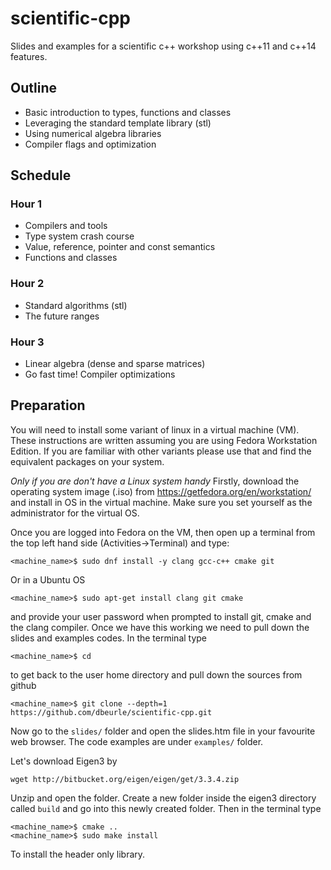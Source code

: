 # scientific-cpp
Slides and examples for a scientific c++ workshop using c++11 and c++14 features.

## Outline
- Basic introduction to types, functions and classes
- Leveraging the standard template library (stl)
- Using numerical algebra libraries
- Compiler flags and optimization

## Schedule

### Hour 1
- Compilers and tools
- Type system crash course
- Value, reference, pointer and const semantics
- Functions and classes

### Hour 2
- Standard algorithms (stl)
- The future ranges

### Hour 3
- Linear algebra (dense and sparse matrices)
- Go fast time!  Compiler optimizations

## Preparation

You will need to install some variant of linux in a virtual machine (VM).  These instructions are written assuming you are using Fedora Workstation Edition.  If you are familiar with other variants please use that and find the equivalent packages on your system.

*Only if you are don't have a Linux system handy*
Firstly, download the operating system image (.iso) from https://getfedora.org/en/workstation/ and install in OS in the virtual machine.  Make sure you set yourself as the administrator for the virtual OS.

Once you are logged into Fedora on the VM, then open up a terminal from the top left hand side (Activities->Terminal) and type:
```
<machine_name>$ sudo dnf install -y clang gcc-c++ cmake git
```
Or in a Ubuntu OS
```
<machine_name>$ sudo apt-get install clang git cmake
```
and provide your user password when prompted to install git, cmake and the clang compiler.  Once we have this working we need to pull down the slides and examples codes.  In the terminal type
```
<machine_name>$ cd
```
to get back to the user home directory and pull down the sources from github
```
<machine_name>$ git clone --depth=1 https://github.com/dbeurle/scientific-cpp.git
```
Now go to the ```slides/``` folder and open the slides.htm file in your favourite web browser.  The code examples are under ```examples/``` folder.

Let's download Eigen3 by
```
wget http://bitbucket.org/eigen/eigen/get/3.3.4.zip
```
Unzip and open the folder.  Create a new folder inside the eigen3 directory called ```build``` and go into this newly created folder.  Then in the terminal type
```
<machine_name>$ cmake .. 
<machine_name>$ sudo make install
```
To install the header only library.
